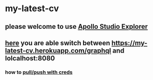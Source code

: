 # my-latest-cv

## please welcome to use <a href="https://studio.apollographql.com/">Apollo Studio Explorer</a>

## <a href="https://studio.apollographql.com/graph/cv-graph-oya16m/explorer?variant=current">here</a> you are able switch between https://my-latest-cv.herokuapp.com/graphql and lolcalhost:8080

### how to <a href="https://stackoverflow.com/a/43525139/6925966">pull/push with creds</a>
